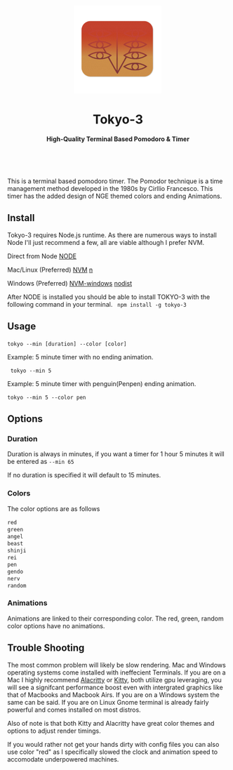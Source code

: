 <div align="center">
<img src="./images/seele.png" width="200" height="200">
<h1>Tokyo-3</h1>
<p>
<b> High-Quality Terminal Based Pomodoro & Timer </b>
</p>
<br>
<br>
<br>
</div>

This is a terminal based pomodoro timer. The Pomodor technique is a time management method developed in the 1980s by Cirllio Francesco. This timer has the added design of NGE themed colors and ending Animations.

## Install

Tokyo-3 requires Node.js runtime. As there are numerous ways to install Node I'll just recommend a few, all are viable although I prefer NVM.

Direct from Node
[NODE](https://nodejs.org/en/download/)

Mac/Linux (Preferred)
[NVM](https://github.com/nvm-sh/nvm)
[n](https://github.com/tj/n)

Windows (Preferred)
[NVM-windows](https://github.com/coreybutler/nvm-windows)
[nodist](https://github.com/nullivex/nodist)

After NODE is installed you should be able to install TOKYO-3 with the following command in your terminal.
` npm install -g tokyo-3`

## Usage

`tokyo --min [duration] --color [color]`

Example: 5 minute timer with no ending animation.

```
 tokyo --min 5
```

Example: 5 minute timer with penguin(Penpen) ending animation.

```
tokyo --min 5 --color pen
```

## Options

### Duration

Duration is always in minutes, if you want a timer for 1 hour 5 minutes it will be entered as `--min 65`

If no duration is specified it will default to 15 minutes.

### Colors

The color options are as follows

```
red
green
angel
beast
shinji
rei
pen
gendo
nerv
random
```

### Animations

Animations are linked to their corresponding color. The red, green, random color options have no animations.

## Trouble Shooting

The most common problem will likely be slow rendering. Mac and Windows operating systems come installed with ineffecient Terminals. If you are on a Mac I highly recommend [Alacritty](https://github.com/alacritty/alacritty) or [Kitty](https://sw.kovidgoyal.net/kitty/), both utilize gpu leveraging, you will see a signifcant performance boost even with intergrated graphics like that of Macbooks and Macbook Airs. If you are on a Windows system the same can be said. If you are on Linux Gnome terminal is already fairly powerful and comes installed on most distros.

Also of note is that both Kitty and Alacritty have great color themes and options to adjust render timings.

If you would rather not get your hands dirty with config files you can also use color "red" as I specifically slowed the clock and animation speed to accomodate underpowered machines.
